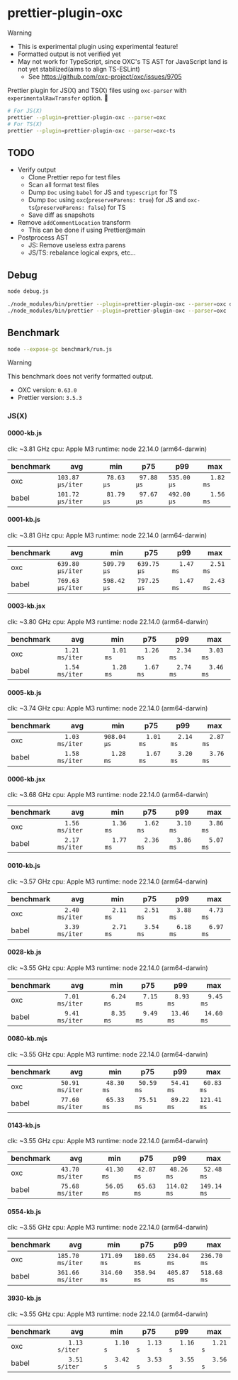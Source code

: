 # prettier-plugin-oxc

> [!WARNING]
> - This is experimental plugin using experimental feature!
> - Formatted output is not verified yet
> - May not work for TypeScript, since OXC's TS AST for JavaScript land is not yet stabilized(aims to align TS-ESLint)
>   - See https://github.com/oxc-project/oxc/issues/9705

Prettier plugin for JS(X) and TS(X) files using `oxc-parser` with `experimentalRawTransfer` option. 🚀

```sh
# For JS(X)
prettier --plugin=prettier-plugin-oxc --parser=oxc
# For TS(X)
prettier --plugin=prettier-plugin-oxc --parser=oxc-ts
```

## TODO

- Verify output
  - Clone Prettier repo for test files
  - Scan all format test files
  - Dump `Doc` using `babel` for JS and `typescript` for TS
  - Dump `Doc` using `oxc`(`preserveParens: true`) for JS and `oxc-ts`(`preserveParens: false`) for TS
  - Save diff as snapshots
- Remove `addCommentLocation` transform
  - This can be done if using Prettier@main
- Postprocess AST
  - JS: Remove useless extra parens
  - JS/TS: rebalance logical exprs, etc...

## Debug

```sh
node debug.js

./node_modules/bin/prettier --plugin=prettier-plugin-oxc --parser=oxc debug.js
./node_modules/bin/prettier --plugin=prettier-plugin-oxc --parser=oxc ./benchmark/fixtures/0028-kb.js
```

## Benchmark

```sh
node --expose-gc benchmark/run.js
```

> [!WARNING]
> This benchmark does not verify formatted output.

- OXC version: `0.63.0`
- Prettier version: `3.5.3`

### JS(X)
#### 0000-kb.js
clk: ~3.81 GHz
cpu: Apple M3
runtime: node 22.14.0 (arm64-darwin)

| benchmark |              avg |         min |         p75 |         p99 |         max |
| ----- | ---------------- | ----------- | ----------- | ----------- | ----------- |
| oxc   | `103.87 µs/iter` | ` 78.63 µs` | ` 97.88 µs` | `535.00 µs` | `  1.82 ms` |
| babel | `101.72 µs/iter` | ` 81.79 µs` | ` 97.67 µs` | `492.00 µs` | `  1.56 ms` |

#### 0001-kb.js
clk: ~3.81 GHz
cpu: Apple M3
runtime: node 22.14.0 (arm64-darwin)

| benchmark |              avg |         min |         p75 |         p99 |         max |
| ----- | ---------------- | ----------- | ----------- | ----------- | ----------- |
| oxc   | `639.80 µs/iter` | `509.79 µs` | `639.75 µs` | `  1.47 ms` | `  2.51 ms` |
| babel | `769.63 µs/iter` | `598.42 µs` | `797.25 µs` | `  1.47 ms` | `  2.43 ms` |

#### 0003-kb.jsx
clk: ~3.80 GHz
cpu: Apple M3
runtime: node 22.14.0 (arm64-darwin)

| benchmark |              avg |         min |         p75 |         p99 |         max |
| ----- | ---------------- | ----------- | ----------- | ----------- | ----------- |
| oxc   | `  1.21 ms/iter` | `  1.01 ms` | `  1.26 ms` | `  2.34 ms` | `  3.03 ms` |
| babel | `  1.54 ms/iter` | `  1.28 ms` | `  1.67 ms` | `  2.74 ms` | `  3.46 ms` |

#### 0005-kb.js
clk: ~3.74 GHz
cpu: Apple M3
runtime: node 22.14.0 (arm64-darwin)

| benchmark |              avg |         min |         p75 |         p99 |         max |
| ----- | ---------------- | ----------- | ----------- | ----------- | ----------- |
| oxc   | `  1.03 ms/iter` | `908.04 µs` | `  1.01 ms` | `  2.14 ms` | `  2.87 ms` |
| babel | `  1.58 ms/iter` | `  1.28 ms` | `  1.67 ms` | `  3.20 ms` | `  3.76 ms` |

#### 0006-kb.jsx
clk: ~3.68 GHz
cpu: Apple M3
runtime: node 22.14.0 (arm64-darwin)

| benchmark |              avg |         min |         p75 |         p99 |         max |
| ----- | ---------------- | ----------- | ----------- | ----------- | ----------- |
| oxc   | `  1.56 ms/iter` | `  1.36 ms` | `  1.62 ms` | `  3.10 ms` | `  3.86 ms` |
| babel | `  2.17 ms/iter` | `  1.77 ms` | `  2.36 ms` | `  3.86 ms` | `  5.07 ms` |

#### 0010-kb.js
clk: ~3.57 GHz
cpu: Apple M3
runtime: node 22.14.0 (arm64-darwin)

| benchmark |              avg |         min |         p75 |         p99 |         max |
| ----- | ---------------- | ----------- | ----------- | ----------- | ----------- |
| oxc   | `  2.40 ms/iter` | `  2.11 ms` | `  2.51 ms` | `  3.88 ms` | `  4.73 ms` |
| babel | `  3.39 ms/iter` | `  2.71 ms` | `  3.54 ms` | `  6.18 ms` | `  6.97 ms` |

#### 0028-kb.js
clk: ~3.55 GHz
cpu: Apple M3
runtime: node 22.14.0 (arm64-darwin)

| benchmark |              avg |         min |         p75 |         p99 |         max |
| ----- | ---------------- | ----------- | ----------- | ----------- | ----------- |
| oxc   | `  7.01 ms/iter` | `  6.24 ms` | `  7.15 ms` | `  8.93 ms` | `  9.45 ms` |
| babel | `  9.41 ms/iter` | `  8.35 ms` | `  9.49 ms` | ` 13.46 ms` | ` 14.60 ms` |

#### 0080-kb.mjs
clk: ~3.55 GHz
cpu: Apple M3
runtime: node 22.14.0 (arm64-darwin)

| benchmark |              avg |         min |         p75 |         p99 |         max |
| ----- | ---------------- | ----------- | ----------- | ----------- | ----------- |
| oxc   | ` 50.91 ms/iter` | ` 48.30 ms` | ` 50.59 ms` | ` 54.41 ms` | ` 60.83 ms` |
| babel | ` 77.60 ms/iter` | ` 65.33 ms` | ` 75.51 ms` | ` 89.22 ms` | `121.41 ms` |

#### 0143-kb.js
clk: ~3.55 GHz
cpu: Apple M3
runtime: node 22.14.0 (arm64-darwin)

| benchmark |              avg |         min |         p75 |         p99 |         max |
| ----- | ---------------- | ----------- | ----------- | ----------- | ----------- |
| oxc   | ` 43.70 ms/iter` | ` 41.30 ms` | ` 42.87 ms` | ` 48.26 ms` | ` 52.48 ms` |
| babel | ` 75.68 ms/iter` | ` 56.05 ms` | ` 65.63 ms` | `114.02 ms` | `149.14 ms` |

#### 0554-kb.js
clk: ~3.55 GHz
cpu: Apple M3
runtime: node 22.14.0 (arm64-darwin)

| benchmark |              avg |         min |         p75 |         p99 |         max |
| ----- | ---------------- | ----------- | ----------- | ----------- | ----------- |
| oxc   | `185.70 ms/iter` | `171.09 ms` | `180.65 ms` | `234.04 ms` | `236.70 ms` |
| babel | `361.66 ms/iter` | `314.60 ms` | `358.94 ms` | `405.87 ms` | `518.68 ms` |

#### 3930-kb.js
clk: ~3.55 GHz
cpu: Apple M3
runtime: node 22.14.0 (arm64-darwin)

| benchmark |              avg |         min |         p75 |         p99 |         max |
| ----- | ---------------- | ----------- | ----------- | ----------- | ----------- |
| oxc   | `   1.13 s/iter` | `   1.10 s` | `   1.13 s` | `   1.16 s` | `   1.21 s` |
| babel | `   3.51 s/iter` | `   3.42 s` | `   3.53 s` | `   3.55 s` | `   3.56 s` |

